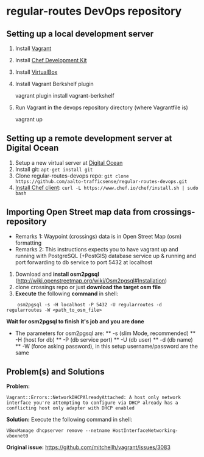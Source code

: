 regular-routes DevOps repository
================================


Setting up a local development server
------------------------------------------

1. Install [Vagrant](https://www.vagrantup.com/downloads.html)

2. Install [Chef Development Kit](https://downloads.getchef.com/chef-dk/)

3. Install [VirtualBox](https://www.virtualbox.org/wiki/Downloads)

4. Install Vagrant Berkshelf plugin

    vagrant plugin install vagrant-berkshelf

5. Run Vagrant in the devops repository directory (where Vagrantfile is)

    vagrant up
    
Setting up a remote development server at Digital Ocean
----------------------------------------

1. Setup a new virtual server at [Digital Ocean](https://www.digitalocean.com) 
2. Install git: 
    `apt-get install git`
3. Clone regular-routes-devops repo:
    `git clone https://github.com/aalto-trafficsense/regular-routes-devops.git`
4. [Install Chef client](https://www.chef.io/download-chef-client/):
    `curl -L https://www.chef.io/chef/install.sh | sudo bash`




Importing Open Street map data from crossings-repository
--------------------------------------------------------


* Remarks 1: Waypoint (crossings) data is in Open Street Map (osm) formatting
* Remarks 2: This instructions expects you to have vagrant up and running with PostgreSQL (+PostGIS) database service up & running and port forwarding to db service to port 5432 at localhost 

1. Download and **install osm2pgsql** (http://wiki.openstreetmap.org/wiki/Osm2pgsql#Installation)
2. clone crossings repo or just **download the target osm file**
3. **Execute** the following **command** in shell:
```
    osm2pgsql -s -H localhost -P 5432 -U regularroutes -d regularroutes -W <path_to_osm_file>
```
**Wait for osm2pgsql to finish it's job and you are done** 

* The parameters for osm2pgsql are:
** -s (slim Mode, recommended)
** -H (host for db)
** -P (db service port)
** -U (db user)
** -d (db name)
** -W (force asking password), in this setup username/password are the same


Problem(s) and Solutions
---------------------------
**Problem:** 
```
Vagrant::Errors::NetworkDHCPAlreadyAttached: A host only network interface you're attempting to configure via DHCP already has a conflicting host only adapter with DHCP enabled
```

**Solution:** 
Execute the following command in shell:
```
VBoxManage dhcpserver remove --netname HostInterfaceNetworking-vboxnet0
```

**Original issue:** https://github.com/mitchellh/vagrant/issues/3083
